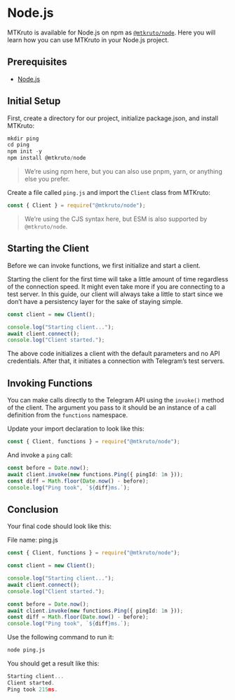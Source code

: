 # Node.js

MTKruto is available for Node.js on npm as
[`@mtkruto/node`](https://npm.im/@mtkruto/node). Here you will learn how you can
use MTKruto in your Node.js project.

## Prerequisites

- [Node.js](https://nodejs.org)

## Initial Setup

First, create a directory for our project, initialize package.json, and install
MTKruto:

```ts
mkdir ping
cd ping
npm init -y
npm install @mtkruto/node
```

> We’re using npm here, but you can also use pnpm, yarn, or anything else you
> prefer.

Create a file called `ping.js` and import the `Client` class from MTKruto:

```ts
const { Client } = require("@mtkruto/node");
```

> We’re using the CJS syntax here, but ESM is also supported by `@mtkruto/node`.

## Starting the Client

Before we can invoke functions, we first initialize and start a client.

Starting the client for the first time will take a little amount of time
regardless of the connection speed. It might even take more if you are
connecting to a test server. In this guide, our client will always take a little
to start since we don’t have a persistency layer for the sake of staying simple.

```ts
const client = new Client();

console.log("Starting client...");
await client.connect();
console.log("Client started.");
```

The above code initializes a client with the default parameters and no API
credentials. After that, it initiates a connection with Telegram’s test servers.

## Invoking Functions

You can make calls directly to the Telegram API using the `invoke()` method of
the client. The argument you pass to it should be an instance of a call
definition from the `functions` namespace.

Update your import declaration to look like this:

```ts
const { Client, functions } = require("@mtkruto/node");
```

And invoke a `ping` call:

```ts
const before = Date.now();
await client.invoke(new functions.Ping({ pingId: 1n }));
const diff = Math.floor(Date.now() - before);
console.log("Ping took", `${diff}ms.`);
```

## Conclusion

Your final code should look like this:

File name: ping.js

```ts
const { Client, functions } = require("@mtkruto/node");

const client = new Client();

console.log("Starting client...");
await client.connect();
console.log("Client started.");

const before = Date.now();
await client.invoke(new functions.Ping({ pingId: 1n }));
const diff = Math.floor(Date.now() - before);
console.log("Ping took", `${diff}ms.`);
```

Use the following command to run it:

```bash
node ping.js
```

You should get a result like this:

```ts
Starting client...
Client started.
Ping took 215ms.
```
